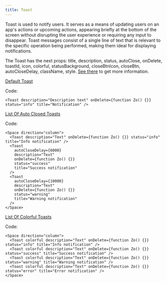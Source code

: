```yaml
---
title: Toast
---
```


Toast is used to notify users. It serves as a means of updating users on an app's actions or upcoming actions, appearing briefly at the bottom of the screen without disrupting the user experience or requiring any input to disappear. Toast messages consist of a single line of text that is relevant to the specific operation being performed, making them ideal for displaying notifications.

The Toast has the next props: title, description, status, autoClose, onDelete, toastId, icon, colorful, statusBackground, closeBtnIcon, closeBtn, autoCloseDelay, className, style. [See there](/?path=/docs/core-toasts-toast--docs) to get more information.

[Default Toast](/?path=/story/core-toasts-toast--default-toast)

Code:

```tsx
<Toast description="Description text" onDelete={function Zo() {}} status="info" title="Notification" />
```

[List Of Auto Closed Toasts](/?path=/story/core-toasts-toast--list-of-auto-closed-toasts)

Code:

```tsx
<Space direction="column">
  <Toast description="Text" onDelete={function Zo() {}} status="info" title="Info notification" />
  <Toast
    autoCloseDelay={6000}
    description="Text"
    onDelete={function Zo() {}}
    status="success"
    title="Success notification"
  />
  <Toast
    autoCloseDelay={10000}
    description="Text"
    onDelete={function Zo() {}}
    status="warning"
    title="Warning notification"
  />
</Space>
```

[List Of Colorful Toasts](/?path=/story/core-toasts-toast--list-of-colorful-toasts)

Code:

```tsx
<Space direction="column">
  <Toast colorful description="Text" onDelete={function Zo() {}} status="info" title="Info notification" />
  <Toast colorful description="Text" onDelete={function Zo() {}} status="success" title="Success notification" />
  <Toast colorful description="Text" onDelete={function Zo() {}} status="warning" title="Warning notification" />
  <Toast colorful description="Text" onDelete={function Zo() {}} status="error" title="Error notification" />
</Space>
```
